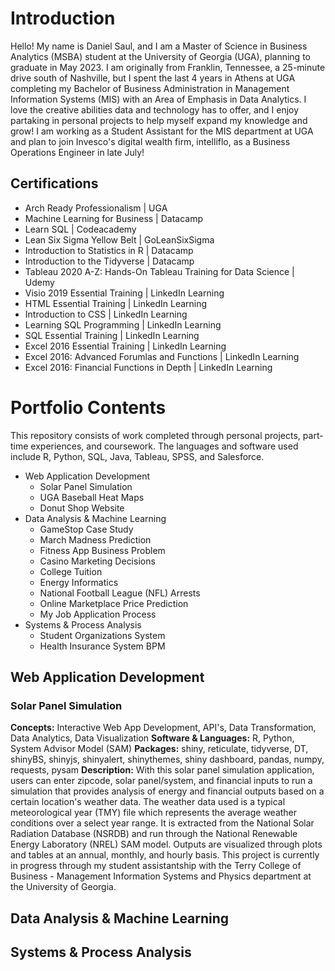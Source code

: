 # Introduction

Hello! My name is Daniel Saul, and I am a Master of Science in Business Analytics (MSBA) student at the University of Georgia (UGA), planning to graduate in May 2023. I am originally from Franklin, Tennessee, a 25-minute drive south of Nashville, but I spent the last 4 years in Athens at UGA completing my Bachelor of Business Administration in Management Information Systems (MIS) with an Area of Emphasis in Data Analytics. I love the creative abilities data and technology has to offer, and I enjoy partaking in personal projects to help myself expand my knowledge and grow! I am working as a Student Assistant for the MIS department at UGA and plan to join Invesco's digital wealth firm, intelliflo, as a Business Operations Engineer in late July!

## Certifications

- Arch Ready Professionalism | UGA
- Machine Learning for Business | Datacamp
- Learn SQL | Codeacademy
- Lean Six Sigma Yellow Belt | GoLeanSixSigma
- Introduction to Statistics in R | Datacamp
- Introduction to the Tidyverse | Datacamp
- Tableau 2020 A-Z: Hands-On Tableau Training for Data Science | Udemy
- Visio 2019 Essential Training | LinkedIn Learning
- HTML Essential Training | LinkedIn Learning
- Introduction to CSS | LinkedIn Learning
- Learning SQL Programming | LinkedIn Learning
- SQL Essential Training | LinkedIn Learning
- Excel 2016 Essential Training | LinkedIn Learning
- Excel 2016: Advanced Forumlas and Functions | LinkedIn Learning
- Excel 2016: Financial Functions in Depth | LinkedIn Learning

# Portfolio Contents

This repository consists of work completed through personal projects, part-time experiences, and coursework. The languages and software used include R, Python, SQL, Java, Tableau, SPSS, and Salesforce.

- Web Application Development
  - Solar Panel Simulation
  - UGA Baseball Heat Maps
  - Donut Shop Website
- Data Analysis & Machine Learning
  - GameStop Case Study
  - March Madness Prediction
  - Fitness App Business Problem
  - Casino Marketing Decisions
  - College Tuition
  - Energy Informatics
  - National Football League (NFL) Arrests
  - Online Marketplace Price Prediction
  - My Job Application Process
- Systems & Process Analysis
  - Student Organizations System
  - Health Insurance System BPM
  
## Web Application Development  
### Solar Panel Simulation
**Concepts:** Interactive Web App Development, API's, Data Transformation, Data Analytics, Data Visualization
**Software & Languages:** R, Python, System Advisor Model (SAM)
**Packages:** shiny, reticulate, tidyverse, DT, shinyBS, shinyjs, shinyalert, shinythemes, shiny dashboard, pandas, numpy, requests, pysam
**Description:** With this solar panel simulation application, users can enter zipcode, solar panel/system, and financial inputs to run a simulation that provides analysis of energy and financial outputs based on a certain location's weather data. The weather data used is a typical meteorological year (TMY) file which represents the average weather conditions over a select year range. It is extracted from the National Solar Radiation Database (NSRDB) and run through the National Renewable Energy Laboratory (NREL) SAM model. Outputs are visualized through plots and tables at an annual, monthly, and hourly basis. This project is currently in progress through my student assistantship with the Terry College of Business - Management Information Systems and Physics department at the University of Georgia.
  
## Data Analysis & Machine Learning
  
## Systems & Process Analysis

